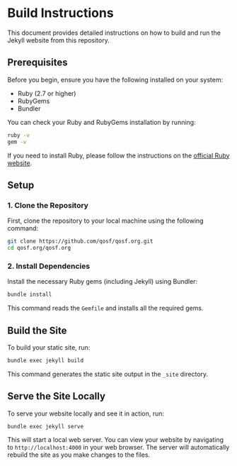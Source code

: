 
# Build Instructions

This document provides detailed instructions on how to build and run the Jekyll website from this repository.

## Prerequisites

Before you begin, ensure you have the following installed on your system:
- Ruby (2.7 or higher)
- RubyGems
- Bundler

You can check your Ruby and RubyGems installation by running:

```bash
ruby -v
gem -v
```

If you need to install Ruby, please follow the instructions on the [official Ruby website](https://www.ruby-lang.org/en/documentation/installation/).

## Setup

### 1. Clone the Repository

First, clone the repository to your local machine using the following command:

```bash
git clone https://github.com/qosf/qosf.org.git
cd qosf.org/qosf.org
```

### 2. Install Dependencies

Install the necessary Ruby gems (including Jekyll) using Bundler:

```bash
bundle install
```

This command reads the `Gemfile` and installs all the required gems.

## Build the Site

To build your static site, run:

```bash
bundle exec jekyll build
```

This command generates the static site output in the `_site` directory.

## Serve the Site Locally

To serve your website locally and see it in action, run:

```bash
bundle exec jekyll serve
```

This will start a local web server. You can view your website by navigating to `http://localhost:4000` in your web browser. The server will automatically rebuild the site as you make changes to the files.
